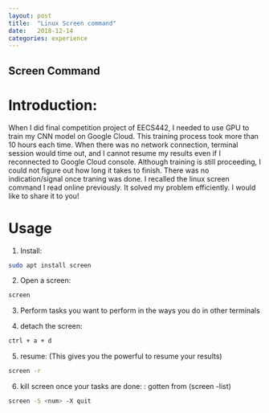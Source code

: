 ```yaml
---
layout: post
title:  "Linux Screen command"
date:   2018-12-14
categories: experience
---
```


## Screen Command

# Introduction:
When I did final competition project of EECS442, I needed to use GPU to train my CNN model on Google Cloud. This training process took more than 10 hours each time. When there was no network connection, terminal session would time out, and I cannot resume my results even if I reconnected to Google Cloud console. Although training is still proceeding, I could not figure out how long it takes to finish. There was no indication/signal once traning was done.
I recalled the linux screen command I read online previously. It solved my problem efficiently. I would like to share it to you!

# Usage
1. Install:
```sh
sudo apt install screen
```

2. Open a screen:
```sh
screen
```

3. Perform tasks you want to perform in the ways you do in other terminals

4. detach the screen: 
```sh
ctrl + a + d
```

5. resume: (This gives you the powerful to resume your results) 
```sh
screen -r
```

6. kill screen once your tasks are done:
<num>: gotten from (screen -list)
```sh
screen -S <num> -X quit
```